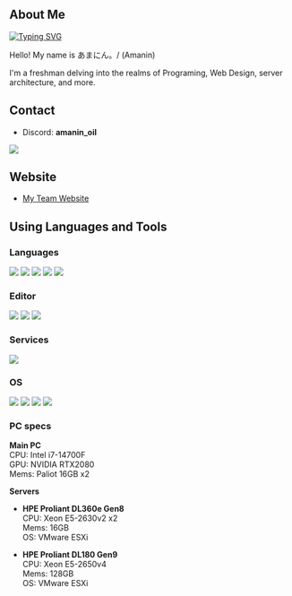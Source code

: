 ## About Me<br>
[![Typing SVG](https://readme-typing-svg.herokuapp.com?font=Karla&size=32&pause=400&color=29B5F7&random=false&width=435&lines=Thanks+for+being+here!%F0%9F%A4%97;I'm+Amanin.;Nice+to+meet+YOU!%F0%9F%98%99)](https://git.io/typing-svg)

Hello! My name is あまにん。/ (Amanin)

I'm a freshman delving into the realms of Programing, Web Design, server architecture, and more.

## Contact<br>

- Discord: **amanin_oil**

[![](https://img.shields.io/badge/Twitter-1DA1F2?style=for-the-badge&logo=twitter&logoColor=white)](https://twitter.com/4mani0il)


## Website

- [My Team Website](https://unitze.net)


## Using Languages and Tools

### Languages
![](https://img.shields.io/badge/Javascript-276DC3.svg?logo=javascript&style=flat)
![](https://img.shields.io/badge/-Python-F9DC3E.svg?logo=python&style=flat)
![](https://img.shields.io/badge/-HTML5-333.svg?logo=html5&style=flat)
![](https://img.shields.io/badge/-CSS3-1572B6.svg?logo=css3&style=flat)
![](https://img.shields.io/badge/-React-555.svg?logo=react&style=flat)

### Editor
![](https://img.shields.io/badge/-Visual%20Studio%20Code-007ACC.svg?logo=visual-studio-code&style=flat)
![](https://img.shields.io/badge/-Vim-019733.svg?logo=vim&style=flat)
![](https://img.shields.io/badge/-Atom-66595C.svg?logo=atom&style=flat)

### Services
![](https://img.shields.io/badge/-Oracle-f80000.svg?logo=oracle&style=flat)

### OS
![](https://img.shields.io/badge/-Linux-6C6694.svg?logo=linux&style=flat)
![](https://img.shields.io/badge/-Windows-0078D6.svg?logo=windows&style=flat)
![](https://img.shields.io/badge/-RedHat-EE0000.svg?logo=red-hat&style=flat)
![](https://img.shields.io/badge/-Linux-6C6694.svg?logo=linux&style=flat)

### PC specs
**Main PC**<br>
CPU: Intel i7-14700F<br>
GPU: NVIDIA RTX2080<br>
Mems: Paliot 16GB x2

**Servers**
- **HPE Proliant DL360e Gen8**<br>
CPU: Xeon E5-2630v2 x2<br>
Mems: 16GB<br>
OS: VMware ESXi<br>

- **HPE Proliant DL180 Gen9**<br>
CPU: Xeon E5-2650v4<br>
Mems: 128GB<br>
OS: VMware ESXi
